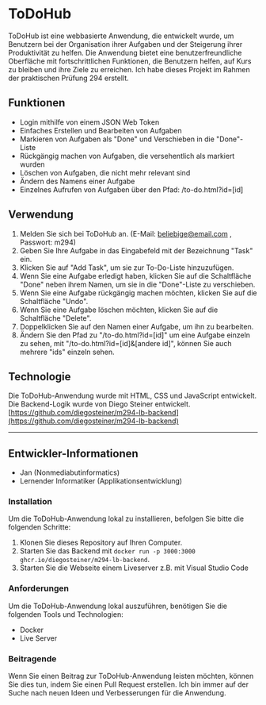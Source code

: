 # ToDoHub

ToDoHub ist eine webbasierte Anwendung, die entwickelt wurde, um Benutzern bei der Organisation ihrer Aufgaben und der Steigerung ihrer Produktivität zu helfen. Die Anwendung bietet eine benutzerfreundliche Oberfläche mit fortschrittlichen Funktionen, die Benutzern helfen, auf Kurs zu bleiben und ihre Ziele zu erreichen. Ich habe dieses Projekt im Rahmen der praktischen Prüfung 294 erstellt.

## Funktionen

- Login mithilfe von einem JSON Web Token
- Einfaches Erstellen und Bearbeiten von Aufgaben
- Markieren von Aufgaben als "Done" und Verschieben in die "Done"-Liste
- Rückgängig machen von Aufgaben, die versehentlich als markiert wurden
- Löschen von Aufgaben, die nicht mehr relevant sind
- Ändern des Namens einer Aufgabe
- Einzelnes Aufrufen von Aufgaben über den Pfad: /to-do.html?id=[id]

## Verwendung

1. Melden Sie sich bei ToDoHub an. (E-Mail: beliebige@email.com , Passwort: m294)
2. Geben Sie Ihre Aufgabe in das Eingabefeld mit der Bezeichnung "Task" ein.
3. Klicken Sie auf "Add Task", um sie zur To-Do-Liste hinzuzufügen.
4. Wenn Sie eine Aufgabe erledigt haben, klicken Sie auf die Schaltfläche "Done" neben ihrem Namen, um sie in die "Done"-Liste zu verschieben.
5. Wenn Sie eine Aufgabe rückgängig machen möchten, klicken Sie auf die Schaltfläche "Undo".
6. Wenn Sie eine Aufgabe löschen möchten, klicken Sie auf die Schaltfläche "Delete".
7. Doppelklicken Sie auf den Namen einer Aufgabe, um ihn zu bearbeiten.
8. Ändern Sie den Pfad zu "/to-do.html?id=[id]" um eine Aufgabe einzeln zu sehen, mit "/to-do.html?id=[id]&[andere id]", können Sie auch mehrere "ids" einzeln sehen.

## Technologie

Die ToDoHub-Anwendung wurde mit HTML, CSS und JavaScript entwickelt. Die Backend-Logik wurde von Diego Steiner entwickelt. [https://github.com/diegosteiner/m294-lb-backend](https://github.com/diegosteiner/m294-lb-backend)

----------

## Entwickler-Informationen

- Jan (Nonmediabutinformatics)
- Lernender Informatiker (Applikationsentwicklung)

### Installation

Um die ToDoHub-Anwendung lokal zu installieren, befolgen Sie bitte die folgenden Schritte:

1. Klonen Sie dieses Repository auf Ihren Computer.
2. Starten Sie das Backend mit `docker run -p 3000:3000 ghcr.io/diegosteiner/m294-lb-backend`.
3. Starten Sie die Webseite einem Liveserver z.B. mit Visual Studio Code

### Anforderungen

Um die ToDoHub-Anwendung lokal auszuführen, benötigen Sie die folgenden Tools und Technologien:

- Docker
- Live Server

### Beitragende

Wenn Sie einen Beitrag zur ToDoHub-Anwendung leisten möchten, können Sie dies tun, indem Sie einen Pull Request erstellen. Ich bin immer auf der Suche nach neuen Ideen und Verbesserungen für die Anwendung.
